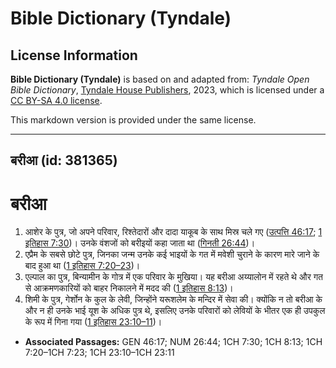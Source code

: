 # Bible Dictionary (Tyndale)

## License Information

**Bible Dictionary (Tyndale)** is based on and adapted from: _Tyndale Open Bible Dictionary_, [Tyndale House Publishers](https://tyndaleopenresources.com/), 2023, which is licensed under a [CC BY-SA 4.0 license](https://creativecommons.org/licenses/by-sa/4.0/legalcode.en).

This markdown version is provided under the same license.



--------------------------------

## बरीआ (id: 381365)

बरीआ
====

1. आशेर के पुत्र, जो अपने परिवार, रिश्तेदारों और दादा याकूब के साथ मिस्र चले गए ([उत्पत्ति 46:17](https://ref.ly/Gen46:17); [1 इतिहास 7:30](https://ref.ly/1Chr7:30))। उनके वंशजों को बरीइयों कहा जाता था ([गिनती 26:44](https://ref.ly/Num26:44))।
2. एप्रैम के सबसे छोटे पुत्र, जिनका जन्म उनके कई भाइयों के गत में मवेशी चुराने के कारण मारे जाने के बाद हुआ था ([1 इतिहास 7:20–23](https://ref.ly/1Chr7:20-1Chr7:23))।
3. एल्पाल का पुत्र, बिन्यामीन के गोत्र में एक परिवार के मुखिया। यह बरीआ अय्यालोन में रहते थे और गत से आक्रमणकारियों को बाहर निकालने में मदद की ([1 इतिहास 8:13](https://ref.ly/1Chr8:13))।
4. शिमी के पुत्र, गेर्शोन के कुल के लेवी, जिन्होंने यरूशलेम के मन्दिर में सेवा की। क्योंकि न तो बरीआ के और न ही उनके भाई यूश के अधिक पुत्र थे, इसलिए उनके परिवारों को लेवियों के भीतर एक ही उपकुल के रूप में गिना गया ([1 इतिहास 23:10–11](https://ref.ly/1Chr23:10-1Chr23:11))।

* **Associated Passages:** GEN 46:17; NUM 26:44; 1CH 7:30; 1CH 8:13; 1CH 7:20–1CH 7:23; 1CH 23:10–1CH 23:11

